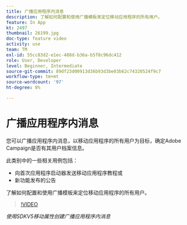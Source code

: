 ```yaml
---
title: 广播应用程序内消息
description: 了解如何配置和使用广播模板来定位移动应用程序的所有用户。
feature: In App
kt: 2497
thumbnail: 26199.jpg
doc-type: feature video
activity: use
team: TM
exl-id: 55cc83d2-e1ec-488d-b36a-b5f8c96dc412
role: User, Developer
level: Beginner, Intermediate
source-git-commit: 89df23d00913d36b93d3be03b62c74320524f9c7
workflow-type: tm+mt
source-wordcount: '97'
ht-degree: 8%

---
```


# 广播应用程序内消息

您可以广播应用程序内消息，以移动应用程序的所有用户为目标，确定Adobe Campaign是否有其用户档案信息。

此类别中的一些相关用例包括：

* 向首次应用程序启动器发送移动应用程序教程或
* 新功能发布的公告

了解如何配置和使用广播模板来定位移动应用程序的所有用户。

>[!VIDEO](https://video.tv.adobe.com/v/26199?quality=12&learn=on)

*使用SDKV5移动属性创建广播应用程序内消息*
